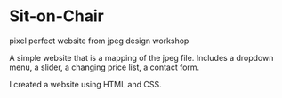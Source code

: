 # Sit-on-Chair
pixel perfect website from jpeg design workshop


A simple website that is a mapping of the jpeg file. Includes a dropdown menu, a slider, a changing price list, a contact form.

I created a website using HTML and CSS.
